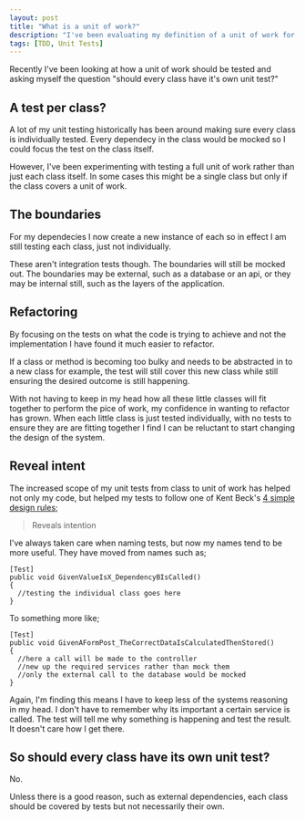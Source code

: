 ```yaml
---
layout: post
title: "What is a unit of work?"
description: "I've been evaluating my definition of a unit of work for testing"
tags: [TDD, Unit Tests]
---
```


Recently I've been looking at how a unit of work should be tested and asking myself the question "should every class have it's own unit
test?"

## A test per class?

A lot of my unit testing historically has been around making sure every class is individually tested. Every dependecy in the
class would be mocked so I could focus the test on the class itself.

However, I've been experimenting with testing a full unit of work rather than just each class itself. In some cases this might be a single class but only if the class covers a unit of work.

## The boundaries

For my dependecies I now create a new instance of each so in effect I am still testing each class, just not individually.

These aren't integration tests though. The boundaries will still be mocked out. The boundaries may be external, such as 
a database or an api, or they may be internal still, such as the layers of the application.

## Refactoring

By focusing on the tests on what the code is trying to achieve and not the implementation I have found it much easier to refactor.

If a class or method is becoming too bulky and needs to be abstracted in to a new class for example, the test will still cover this new class while still ensuring the desired outcome is still happening.

With not having to keep in my head how all these little classes will fit together to perform the pice of work, my confidence in wanting to refactor has grown. When each little class is just tested individually, with no tests to ensure they are are fitting together
I find I can be reluctant to start changing the design of the system.

## Reveal intent

The increased scope of my unit tests from class to unit of work has helped not only my code, but helped my tests to follow one of Kent
Beck's [4 simple design rules](http://martinfowler.com/bliki/BeckDesignRules.html);

> Reveals intention

I've always taken care when naming tests, but now my names tend to be more useful. They have moved from names such as;

    [Test]
    public void GivenValueIsX_DependencyBIsCalled()
    {
      //testing the individual class goes here
    }

To something more like;

    [Test]
    public void GivenAFormPost_TheCorrectDataIsCalculatedThenStored()
    {
      //here a call will be made to the controller
      //new up the required services rather than mock them
      //only the external call to the database would be mocked
    }

Again, I'm finding this means I have to keep less of the systems reasoning in my head. I don't have to remember why its important
a certain service is called. The test will tell me why something is happening and test the result. It doesn't care how I
get there.

## So should every class have its own unit test?

No.

Unless there is a good reason, such as external dependencies, each class should be covered by tests but not necessarily
their own.
